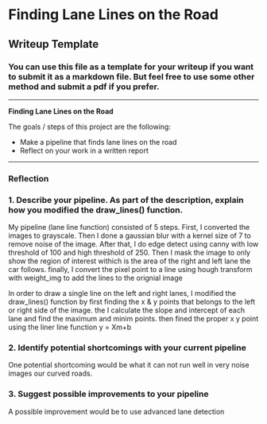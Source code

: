 # **Finding Lane Lines on the Road** 

## Writeup Template

### You can use this file as a template for your writeup if you want to submit it as a markdown file. But feel free to use some other method and submit a pdf if you prefer.

---

**Finding Lane Lines on the Road**

The goals / steps of this project are the following:
* Make a pipeline that finds lane lines on the road
* Reflect on your work in a written report


[//]: # (Image References)

[image1]: ./examples/grayscale.jpg "Grayscale"

---

### Reflection

### 1. Describe your pipeline. As part of the description, explain how you modified the draw_lines() function.

My pipeline (lane line function) consisted of 5 steps. First, I converted the images to grayscale.  Then I done a gaussian blur with a kernel size of 7 to remove  noise of the image. After that, I do edge detect using canny with low threshold of 100 and high threshold of 250. Then I mask the image to only show the region of interest withich is the area of the right and left lane the car follows. finally, I convert the pixel point to a line using hough transform with weight_img to add the lines to the orignial image 

In order to draw a single line on the left and right lanes,  I modified the draw_lines() function by first finding the x & y points that belongs to the left or right side of the image. the I calculate the slope and intercept of each lane and find the maximum and minim points. then fined the proper x y point using the liner line function y = Xm+b 



### 2. Identify potential shortcomings with your current pipeline


One potential shortcoming would be what it can not run well in very noise images our curved roads.


### 3. Suggest possible improvements to your pipeline

A possible improvement would be to use advanced lane detection 
 
